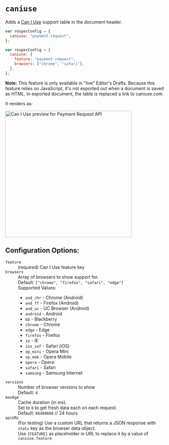 # `caniuse`

Adds a [Can I Use](http://caniuse.com) support table in the document header.

```js "example": "Caniuse table for payment-request"
var respecConfig = {
  caniuse: "payment-request",
};
```

```js "example": "Caniuse with specific browsers"
var respecConfig = {
  caniuse: {
    feature: "payment-request",
    browsers: ["chrome", "safari"],
  },
};
```

**Note:** This feature is only available in "live" Editor's Drafts. Because this feature relies on JavaScript, it's not exported out when a document is saved as HTML. In exported document, the table is replaced a link to caniuse.com.

It renders as:

<img width="400" src="https://user-images.githubusercontent.com/8426945/39532698-f23688c6-4e4a-11e8-93a7-ab501fc1ecfe.png" alt="Can I Use preview for Payment Request API">

## Configuration Options:

<dl>

<dt><code>feature</code></dt>
<dd>(required) Can I Use feature key</dd>

<dt><code>browsers</code></dt>
<dd>Array of browsers to show support for. <br>
Default: <code>["chrome", "firefox", "safari", "edge"]</code><br>
Supported Values:
<ul>
 <li><code>and_chr</code> - Chrome (Android)</li>
 <li><code>and_ff</code> - Firefox (Android)</li>
 <li><code>and_uc</code> - UC Browser (Android)</li>
 <li><code>android</code> - Android</li>
 <li><code>bb</code> - Blackberry</li>
 <li><code>chrome</code> - Chrome</li>
 <li><code>edge</code> - Edge</li>
 <li><code>firefox</code> - Firefox</li>
 <li><code>ie</code> - IE</li>
 <li><code>ios_saf</code> - Safari (iOS)</li>
 <li><code>op_mini</code> - Opera Mini</li>
 <li><code>op_mob</code> - Opera Mobile</li>
 <li><code>opera</code> - Opera</li>
 <li><code>safari</code> - Safari</li>
 <li><code>samsung</code> - Samsung Internet</li>
</ul>
</dd>

<dt><code>versions</code></dt>
<dd>Number of browser versions to show<br>
Default: <code>4</code></dd>

<dt><code>maxAge</code></dt>
<dd>Cache duration (in ms). <br>
Set to <code>0</code> to get fresh data each on each request.<br>
Default: <code>86400000</code>  // 24 hours</dd>

<dt><code>apiURL</code></dt>
<dd>(For testing) Use a custom URL that returns a JSON response with <code>stats</code> key as the browser data object.<br>
Use <code>{FEATURE}</code> as placeholder in URL to replace it by a value of <code>caniuse.feature</code></dd>
</dl>
